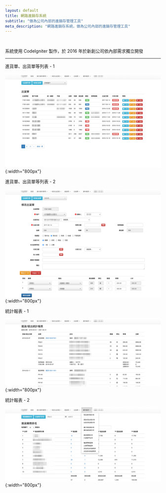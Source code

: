 ```yaml
---
layout: default
title: 網路進銷存系統
subtitle: "做為公司內部的進銷存管理工具"
meta_description: "網路進銷存系統，做為公司內部的進銷存管理工具"
---
```


<br>

系統使用 CodeIgniter 製作，於 2016 年於新創公司依內部需求獨立開發

---

進貨單、出貨單等列表 - 1

![前台首頁](/images/FyERP/fyerp-01.png){:width="800px"}

進貨單、出貨單等列表 - 2

![前台首頁](/images/FyERP/fyerp-02.png){:width="800px"}

統計報表 - 1

![前台首頁](/images/FyERP/fyerp-03.png){:width="800px"}

統計報表 - 2

![前台首頁](/images/FyERP/fyerp-04.png){:width="800px"}
